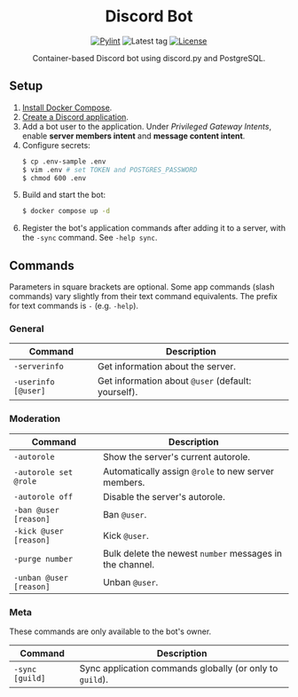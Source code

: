 <div align="center">

# Discord Bot

[![Pylint](https://img.shields.io/github/actions/workflow/status/curlew/discord-bot/pylint.yml?label=pylint&style=flat-square&logo=github)](https://github.com/curlew/discord-bot/actions/workflows/pylint.yml)
![Latest tag](https://img.shields.io/github/v/tag/curlew/discord-bot?logo=github&style=flat-square)
[![License](https://img.shields.io/github/license/curlew/discord-bot?style=flat-square)](https://github.com/curlew/discord-bot/blob/main/LICENSE)

Container-based Discord bot using discord.py and PostgreSQL.

</div>

## Setup
1. [Install Docker Compose](https://docs.docker.com/compose/install).
2. [Create a Discord application](https://discord.com/developers/applications).
3. Add a bot user to the application. Under *Privileged Gateway Intents*, enable **server members intent** and **message content intent**.
4. Configure secrets:
    ```bash
    $ cp .env-sample .env
    $ vim .env # set TOKEN and POSTGRES_PASSWORD
    $ chmod 600 .env
    ```
5. Build and start the bot:
    ```bash
    $ docker compose up -d
    ```
6. Register the bot's application commands after adding it to a server, with the `-sync` command. See `-help sync`.

## Commands

Parameters in square brackets are optional.
Some app commands (slash commands) vary slightly from their text command equivalents.
The prefix for text commands is `-` (e.g. `-help`).

### General

| Command             | Description                                        |
|---------------------|----------------------------------------------------|
| `-serverinfo`       | Get information about the server.                  |
| `-userinfo [@user]` | Get information about `@user` (default: yourself). |

### Moderation

| Command                 | Description                                              |
|-------------------------|----------------------------------------------------------|
| `-autorole`             | Show the server's current autorole.                      |
| `-autorole set @role`   | Automatically assign `@role` to new server members.      |
| `-autorole off`         | Disable the server's autorole.                           |
| `-ban @user [reason]`   | Ban `@user`.                                             |
| `-kick @user [reason]`  | Kick `@user`.                                            |
| `-purge number`         | Bulk delete the newest `number` messages in the channel. |
| `-unban @user [reason]` | Unban `@user`.                                           |

### Meta

These commands are only available to the bot's owner.

| Command         | Description                                              |
|-----------------|----------------------------------------------------------|
| `-sync [guild]` | Sync application commands globally (or only to `guild`). |
